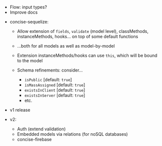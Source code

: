- Flow: input types?
- Improve docs

* concise-sequelize:
    - Allow extension of `fields`, `validate` (model level), classMethods, instanceMethods, hooks...
      on top of some default functions
    - ...both for all models as well as model-by-model
    - Extension instanceMethods/hooks can use `this`, which will be bound to the model

    - Schema refinements: consider...
        - `isPublic` [default: `true`]
        - `isMassAssigned` [default: `true`]
        - `existsInClient` [default: `true`]
        - `existsInServer` [default: `true`]
        - etc.

- v1 release

- v2:
    - Auth (extend validation)
    - Embedded models via relations (for noSQL databases)
    - concise-firebase
